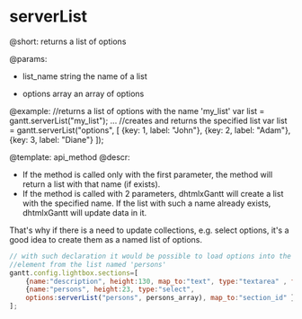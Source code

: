 serverList
=============
@short:	returns a list of options
	
@params: 
- list_name	string 		the name of a list
* options	array		an array of options


@example: 
//returns a list of options with the name 'my_list'
var list = gantt.serverList("my_list"); 
...
//creates and returns the specified list
var list = gantt.serverList("options", [
	{key: 1, label: "John"},
	{key: 2, label: "Adam"},
	{key: 3, label: "Diane"}
]);



@template:	api_method
@descr: 
- If the method is called only with the first parameter, the method will return a list with that name (if exists).
- If the method is called with 2 parameters, dhtmlxGantt  will create a list with the specified name. If the list with such a name already exists, dhtmlxGantt will update data in it.

That's why if there is a need to update collections, e.g. select options, it's a good idea to create them as a named list of options.


~~~js
// with such declaration it would be possible to load options into the select 
//element from the list named 'persons'
gantt.config.lightbox.sections=[   
	{name:"description", height:130, map_to:"text", type:"textarea" , focus:true},
	{name:"persons", height:23, type:"select", 
    options:serverList("persons", persons_array), map_to:"section_id" }, 
]; 
~~~
